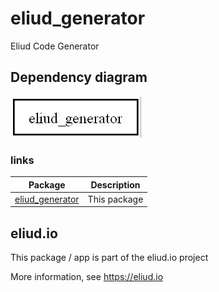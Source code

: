 # eliud_generator

Eliud Code Generator

## Dependency diagram

![Dependency diagram](https://github.com/eliudio/eliud_generator/raw/main/depends.jpg)

### links
|Package                                                                    |Description                                         |
|---------------------------------------------------------------------------|----------------------------------------------------|
|[eliud_generator](https://pub.dev/packages/eliud_generator)                | This package                                       |

## eliud.io

This package / app is part of the eliud.io project

More information, see https://eliud.io

